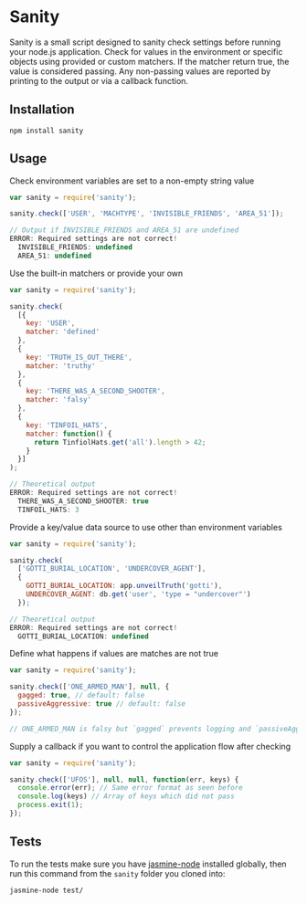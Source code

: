 # Sanity

Sanity is a small script designed to sanity check settings before running your node.js application. Check for values in the environment or specific objects using provided or custom matchers. If the matcher return true, the value is considered passing. Any non-passing values are reported by printing to the output or via a callback function.

## Installation

    npm install sanity

## Usage

Check environment variables are set to a non-empty string value

``` js
var sanity = require('sanity');

sanity.check(['USER', 'MACHTYPE', 'INVISIBLE_FRIENDS', 'AREA_51']);

// Output if INVISIBLE_FRIENDS and AREA_51 are undefined
ERROR: Required settings are not correct!
  INVISIBLE_FRIENDS: undefined
  AREA_51: undefined
```

Use the built-in matchers or provide your own

``` js
var sanity = require('sanity');

sanity.check(
  [{
    key: 'USER',
    matcher: 'defined'
  },
  {
    key: 'TRUTH_IS_OUT_THERE',
    matcher: 'truthy'
  },
  {
    key: 'THERE_WAS_A_SECOND_SHOOTER',
    matcher: 'falsy'
  },
  {
    key: 'TINFOIL_HATS',
    matcher: function() {
      return TinfiolHats.get('all').length > 42;
    }
  }]
);

// Theoretical output
ERROR: Required settings are not correct!
  THERE_WAS_A_SECOND_SHOOTER: true
  TINFOIL_HATS: 3
```

Provide a key/value data source to use other than environment variables

``` js
var sanity = require('sanity');

sanity.check(
  ['GOTTI_BURIAL_LOCATION', 'UNDERCOVER_AGENT'],
  {
    GOTTI_BURIAL_LOCATION: app.unveilTruth('gotti'),
    UNDERCOVER_AGENT: db.get('user', 'type = "undercover"')
  });

// Theoretical output
ERROR: Required settings are not correct!
  GOTTI_BURIAL_LOCATION: undefined
```

Define what happens if values are matches are not true

``` js
var sanity = require('sanity');

sanity.check(['ONE_ARMED_MAN'], null, {
  gagged: true, // default: false
  passiveAggressive: true // default: false
});

// ONE_ARMED_MAN is falsy but `gagged` prevents logging and `passiveAggressive` does not exit the process
```

Supply a callback if you want to control the application flow after checking

``` js
var sanity = require('sanity');

sanity.check(['UFOS'], null, null, function(err, keys) {
  console.error(err); // Same error format as seen before
  console.log(keys) // Array of keys which did not pass
  process.exit(1);
});

```

## Tests

To run the tests make sure you have [jasmine-node](https://github.com/mhevery/jasmine-node) installed globally, then run this command from the `sanity` folder you cloned into:

    jasmine-node test/
